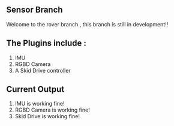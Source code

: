 ## Sensor Branch

Welcome to the rover branch , this branch is still in development!!

## The Plugins include :

1. IMU
2. RGBD Camera
3. A Skid Drive controller

## Current Output

1. IMU is working fine!
2. RGBD Camera is working fine!
3. Skid Drive is working fine!